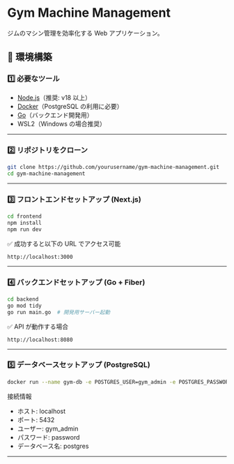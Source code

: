 # Gym Machine Management

ジムのマシン管理を効率化する Web アプリケーション。

## 📌 環境構築

### 1️⃣ 必要なツール
- [Node.js](https://nodejs.org/)（推奨: v18 以上）
- [Docker](https://www.docker.com/)（PostgreSQL の利用に必要）
- [Go](https://go.dev/)（バックエンド開発用）
- WSL2（Windows の場合推奨）

---

### 2️⃣ リポジトリをクローン
```sh
git clone https://github.com/yourusername/gym-machine-management.git
cd gym-machine-management
```

---

### 3️⃣ フロントエンドセットアップ (Next.js)
```sh
cd frontend
npm install
npm run dev
```

✅ 成功すると以下の URL でアクセス可能
```
http://localhost:3000
```

---

### 4️⃣ バックエンドセットアップ (Go + Fiber)
```sh
cd backend
go mod tidy
go run main.go  # 開発用サーバー起動

```

✅ API が動作する場合
```
http://localhost:8080
```

---

### 5️⃣ データベースセットアップ (PostgreSQL)
```sh
docker run --name gym-db -e POSTGRES_USER=gym_admin -e POSTGRES_PASSWORD=password -p 5432:5432 -d postgres
```
接続情報

- ホスト: localhost
- ポート: 5432
- ユーザー: gym_admin
- パスワード: password
- データベース名: postgres

---


